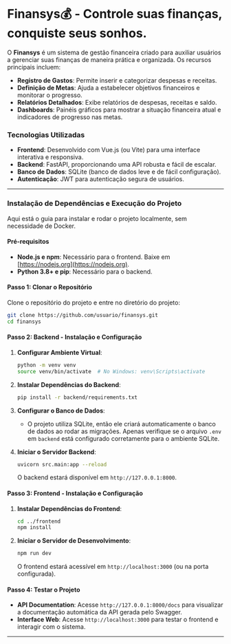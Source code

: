 
# Finansys💰 - Controle suas finanças, conquiste seus sonhos.

O **Finansys** é um sistema de gestão financeira criado para auxiliar usuários a gerenciar suas finanças de maneira prática e organizada. Os recursos principais incluem:

- **Registro de Gastos**: Permite inserir e categorizar despesas e receitas.
- **Definição de Metas**: Ajuda a estabelecer objetivos financeiros e monitorar o progresso.
- **Relatórios Detalhados**: Exibe relatórios de despesas, receitas e saldo.
- **Dashboards**: Painéis gráficos para mostrar a situação financeira atual e indicadores de progresso nas metas.

### Tecnologias Utilizadas

- **Frontend**: Desenvolvido com Vue.js (ou Vite) para uma interface interativa e responsiva.
- **Backend**: FastAPI, proporcionando uma API robusta e fácil de escalar.
- **Banco de Dados**: SQLite (banco de dados leve e de fácil configuração).
- **Autenticação**: JWT para autenticação segura de usuários.

---

### Instalação de Dependências e Execução do Projeto

Aqui está o guia para instalar e rodar o projeto localmente, sem necessidade de Docker.

#### Pré-requisitos

- **Node.js e npm**: Necessário para o frontend. Baixe em [https://nodejs.org](https://nodejs.org).
- **Python 3.8+ e pip**: Necessário para o backend.

#### Passo 1: Clonar o Repositório

Clone o repositório do projeto e entre no diretório do projeto:
```bash
git clone https://github.com/usuario/finansys.git
cd finansys
```

#### Passo 2: Backend - Instalação e Configuração

1. **Configurar Ambiente Virtual**:
   ```bash
   python -m venv venv
   source venv/bin/activate  # No Windows: venv\Scripts\activate
   ```

2. **Instalar Dependências do Backend**:
   ```bash
   pip install -r backend/requirements.txt
   ```

3. **Configurar o Banco de Dados**:
   - O projeto utiliza SQLite, então ele criará automaticamente o banco de dados ao rodar as migrações. Apenas verifique se o arquivo `.env` em `backend` está configurado corretamente para o ambiente SQLite.


4. **Iniciar o Servidor Backend**:
   ```bash
   uvicorn src.main:app --reload
   ```

   O backend estará disponível em `http://127.0.0.1:8000`.

#### Passo 3: Frontend - Instalação e Configuração

1. **Instalar Dependências do Frontend**:
   ```bash
   cd ../frontend
   npm install
   ```

2. **Iniciar o Servidor de Desenvolvimento**:
   ```bash
   npm run dev
   ```

   O frontend estará acessível em `http://localhost:3000` (ou na porta configurada).

#### Passo 4: Testar o Projeto

- **API Documentation**: Acesse `http://127.0.0.1:8000/docs` para visualizar a documentação automática da API gerada pelo Swagger.
- **Interface Web**: Acesse `http://localhost:3000` para testar o frontend e interagir com o sistema.

---